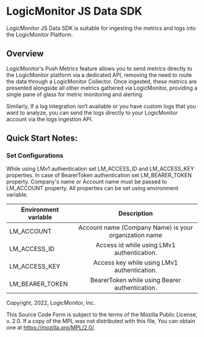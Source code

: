 # LogicMonitor JS Data SDK

LogicMonitor JS Data SDK is suitable for ingesting the metrics and logs into the LogicMonitor Platform.

## Overview
LogicMonitor's Push Metrics feature allows you to send metrics directly to the LogicMonitor platform via a dedicated API, removing the need to route the data through a LogicMonitor Collector. Once ingested, these metrics are presented alongside all other metrics gathered via LogicMonitor, providing a single pane of glass for metric monitoring and alerting.

Similarly, If a log integration isn’t available or you have custom logs that you want to analyze, you can send the logs directly to your LogicMonitor account via the logs ingestion API.

## Quick Start Notes:

### Set Configurations
While using LMv1 authentication set LM_ACCESS_ID and LM_ACCESS_KEY properties.
In case of BearerToken authentication set LM_BEARER_TOKEN property. 
Company's name or Account name must be passed to LM_ACCOUNT property. 
All properties can be set using environment variable.

| Environment variable |	Description |
| -------------------- |:--------------:|
|   LM_ACCOUNT         |	Account name (Company Name) is your organization name |
|   LM_ACCESS_ID       |	Access id while using LMv1 authentication.|
|   LM_ACCESS_KEY      |	Access key while using LMv1 authentication.|
|   LM_BEARER_TOKEN    |	BearerToken while using Bearer authentication.|


Copyright, 2022, LogicMonitor, Inc.

This Source Code Form is subject to the terms of the Mozilla Public License, v. 2.0. If a copy of the MPL was not distributed with this file, You can obtain one at https://mozilla.org/MPL/2.0/.